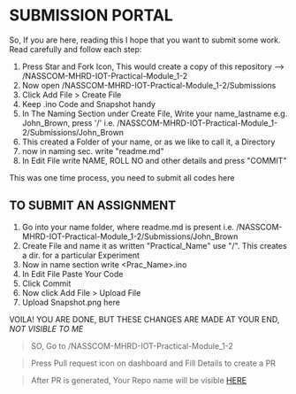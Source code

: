 # SUBMISSION PORTAL
So, If you are here, reading this I hope that you want to submit some work. Read carefully and follow each step:

1. Press Star and Fork Icon, This would create a copy of this repository -->  <your Github Username>/NASSCOM-MHRD-IOT-Practical-Module_1-2
2. Now open  <your Github Username>/NASSCOM-MHRD-IOT-Practical-Module_1-2/Submissions
3. Click Add File > Create File
4. Keep .ino Code and Snapshot handy
5. In The Naming Section under Create File, Write your name_lastname e.g. John_Brown, press '/'    i.e. <your Github Username>/NASSCOM-MHRD-IOT-Practical-Module_1-2/Submissions/John_Brown
6. This created a Folder of your name, or as we like to call it, a Directory
7. now in naming sec. write "readme.md" 
8. In Edit File write NAME, ROLL NO and other details and press "COMMIT"
  
  
This was one time process, you need to submit all codes here
  
## TO SUBMIT AN ASSIGNMENT
1. Go into your name folder, where readme.md is present  i.e. <your Github Username>/NASSCOM-MHRD-IOT-Practical-Module_1-2/Submissions/John_Brown
2. Create File and name it as written "Practical_Name" use "/". This creates a dir. for a particular Experiment
3. Now in name section write <Prac_Name>.ino
4. In Edit File Paste Your Code
5. Click Commit
6. Now click Add File > Upload File
7. Upload Snapshot.png here
  
  
VOILA! YOU ARE DONE, BUT THESE CHANGES ARE MADE AT YOUR END, _NOT VISIBLE TO ME_
> SO, Go to <your Github Username>/NASSCOM-MHRD-IOT-Practical-Module_1-2
  
>Press Pull request icon on dashboard and Fill Details to create a PR

> After PR is generated, Your Repo name will be visible [HERE](https://github.com/Ankuraxz/NASSCOM-MHRD-IOT-Practical-Module_1-2/pulls)

